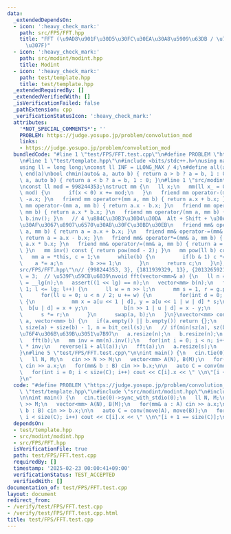 ```yaml
---
data:
  _extendedDependsOn:
  - icon: ':heavy_check_mark:'
    path: src/FPS/FFT.hpp
    title: "FFT (\u9AD8\u901F\u30D5\u30FC\u30EA\u30A8\u5909\u63DB / \u7573\u307F\u8FBC\
      \u307F)"
  - icon: ':heavy_check_mark:'
    path: src/modint/modint.hpp
    title: Modint
  - icon: ':heavy_check_mark:'
    path: test/template.hpp
    title: test/template.hpp
  _extendedRequiredBy: []
  _extendedVerifiedWith: []
  _isVerificationFailed: false
  _pathExtension: cpp
  _verificationStatusIcon: ':heavy_check_mark:'
  attributes:
    '*NOT_SPECIAL_COMMENTS*': ''
    PROBLEM: https://judge.yosupo.jp/problem/convolution_mod
    links:
    - https://judge.yosupo.jp/problem/convolution_mod
  bundledCode: "#line 1 \"test/FPS/FFT.test.cpp\"\n#define PROBLEM \"https://judge.yosupo.jp/problem/convolution_mod\"\
    \n#line 1 \"test/template.hpp\"\n#include <bits/stdc++.h>\nusing namespace std;\n\
    using ll = long long;\nconst ll INF = LLONG_MAX / 4;\n#define all(a) begin(a),\
    \ end(a)\nbool chmin(auto& a, auto b) { return a > b ? a = b, 1 : 0; }\nbool chmax(auto&\
    \ a, auto b) { return a < b ? a = b, 1 : 0; }\n#line 1 \"src/modint/modint.hpp\"\
    \nconst ll mod = 998244353;\nstruct mm {\n   ll x;\n   mm(ll x_ = 0) : x(x_ %\
    \ mod) {\n      if(x < 0) x += mod;\n   }\n   friend mm operator-(mm a) { return\
    \ -a.x; }\n   friend mm operator+(mm a, mm b) { return a.x + b.x; }\n   friend\
    \ mm operator-(mm a, mm b) { return a.x - b.x; }\n   friend mm operator*(mm a,\
    \ mm b) { return a.x * b.x; }\n   friend mm operator/(mm a, mm b) { return a *\
    \ b.inv(); }\n   // 4 \u884C\u30B3\u30D4\u30DA  Alt + Shift + \u30AF\u30EA\u30C3\
    \u30AF\u3067\u8907\u6570\u30AB\u30FC\u30BD\u30EB\n   friend mm& operator+=(mm&\
    \ a, mm b) { return a = a.x + b.x; }\n   friend mm& operator-=(mm& a, mm b) {\
    \ return a = a.x - b.x; }\n   friend mm& operator*=(mm& a, mm b) { return a =\
    \ a.x * b.x; }\n   friend mm& operator/=(mm& a, mm b) { return a = a * b.inv();\
    \ }\n   mm inv() const { return pow(mod - 2); }\n   mm pow(ll b) const {\n   \
    \   mm a = *this, c = 1;\n      while(b) {\n         if(b & 1) c *= a;\n     \
    \    a *= a;\n         b >>= 1;\n      }\n      return c;\n   }\n};\n#line 1 \"\
    src/FPS/FFT.hpp\"\n// {998244353, 3}, {1811939329, 13}, {2013265921, 31}\nmm g\
    \ = 3;  // \u539F\u59CB\u6839\nvoid fft(vector<mm>& a) {\n   ll n = size(a), lg\
    \ = __lg(n);\n   assert((1 << lg) == n);\n   vector<mm> b(n);\n   for(int l =\
    \ 1; l <= lg; l++) {\n      ll w = n >> l;\n      mm s = 1, r = g.pow(mod >> l);\n\
    \      for(ll u = 0; u < n / 2; u += w) {\n         for(int d = 0; d < w; d++)\
    \ {\n            mm x = a[u << 1 | d], y = a[u << 1 | w | d] * s;\n          \
    \  b[u | d] = x + y;\n            b[n >> 1 | u | d] = x - y;\n         }\n   \
    \      s *= r;\n      }\n      swap(a, b);\n   }\n}\nvector<mm> conv(vector<mm>\
    \ a, vector<mm> b) {\n   if(a.empty() || b.empty()) return {};\n   size_t s =\
    \ size(a) + size(b) - 1, n = bit_ceil(s);\n   // if(min(sz(a), sz(b)) <= 60) \u611A\
    \u76F4\u306B\u639B\u3051\u7B97\n   a.resize(n);\n   b.resize(n);\n   fft(a);\n\
    \   fft(b);\n   mm inv = mm(n).inv();\n   for(int i = 0; i < n; i++) a[i] *= b[i]\
    \ * inv;\n   reverse(1 + all(a));\n   fft(a);\n   a.resize(s);\n   return a;\n\
    }\n#line 5 \"test/FPS/FFT.test.cpp\"\n\nint main() {\n   cin.tie(0)->sync_with_stdio(0);\n\
    \   ll N, M;\n   cin >> N >> M;\n   vector<mm> A(N), B(M);\n   for(mm& a : A)\
    \ cin >> a.x;\n   for(mm& b : B) cin >> b.x;\n\n   auto C = conv(move(A), move(B));\n\
    \   for(int i = 0; i < size(C); i++) cout << C[i].x << \" \\n\"[i + 1 == size(C)];\n\
    }\n"
  code: "#define PROBLEM \"https://judge.yosupo.jp/problem/convolution_mod\"\n#include\
    \ \"test/template.hpp\"\n#include \"src/modint/modint.hpp\"\n#include \"src/FPS/FFT.hpp\"\
    \n\nint main() {\n   cin.tie(0)->sync_with_stdio(0);\n   ll N, M;\n   cin >> N\
    \ >> M;\n   vector<mm> A(N), B(M);\n   for(mm& a : A) cin >> a.x;\n   for(mm&\
    \ b : B) cin >> b.x;\n\n   auto C = conv(move(A), move(B));\n   for(int i = 0;\
    \ i < size(C); i++) cout << C[i].x << \" \\n\"[i + 1 == size(C)];\n}\n"
  dependsOn:
  - test/template.hpp
  - src/modint/modint.hpp
  - src/FPS/FFT.hpp
  isVerificationFile: true
  path: test/FPS/FFT.test.cpp
  requiredBy: []
  timestamp: '2025-02-23 00:00:41+09:00'
  verificationStatus: TEST_ACCEPTED
  verifiedWith: []
documentation_of: test/FPS/FFT.test.cpp
layout: document
redirect_from:
- /verify/test/FPS/FFT.test.cpp
- /verify/test/FPS/FFT.test.cpp.html
title: test/FPS/FFT.test.cpp
---
```

